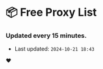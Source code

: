 # :package: Free Proxy List
### Updated every 15 minutes.

- Last updated: `2024-10-21 18:43`

:heart:
